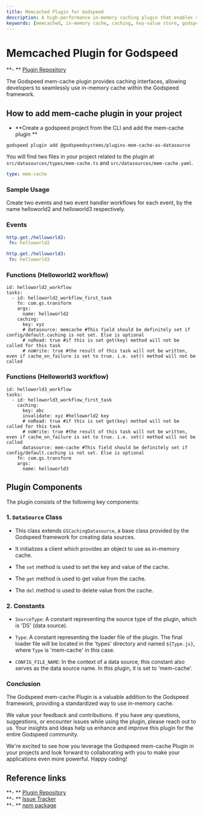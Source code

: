 ```yaml
---
title: Memcached Plugin for Godspeed
description: A high-performance in-memory caching plugin that enables seamless data caching and retrieval in Godspeed applications. Features include key-value storage, cache invalidation, and configurable caching strategies for optimized application performance.
keywords: [memcached, in-memory cache, caching, key-value store, godspeed plugin, performance optimization, cache invalidation, data caching, memory cache, cache management]
---
```


# Memcached Plugin for Godspeed
**- ** [Plugin Repository](https://github.com/godspeedsystems/gs-plugins/tree/main/plugins/mem-cache-as-datasource) 

The Godspeed mem-cache plugin provides caching interfaces, allowing developers to seamlessly use in-memory cache within the Godspeed framework.

## How to add mem-cache plugin in your project

- **Create a godspeed project from the CLI and add the mem-cache plugin **

```
godspeed plugin add @godspeedsystems/plugins-mem-cache-as-datasource
```

You will find two files in your project related to the plugin at `src/datasources/types/mem-cache.ts` and `src/datasources/mem-cache.yaml`.

```yaml title=src/datasources/mem-cache.yaml
type: mem-cache
```

### Sample Usage
Create two events and two event handler workflows for each event, by the name helloworld2 and helloworld3 respectively.

### Events
```yaml
http.get./helloworld2:
 fn: helloworld2

http.get./helloworld3:
 fn: helloworld3
```
### Functions (Helloworld2 workflow)

```
id: helloworld2_workflow
tasks:
  - id: helloworld2_workflow_first_task
    fn: com.gs.transform
    args:
      name: helloworld2
    caching:
      key: xyz
      # datasource: memcache #This field should be definitely set if config/default.caching is not set. Else is optional
      # noRead: true #if this is set get(key) method will not be called for this task
      # noWrite: true #the result of this task will not be written, even if cache_on_failure is set to true. i.e. set() method will not be called
```  
### Functions (Helloworld3 workflow)
```
id: helloworld3_workflow
tasks:
  - id: helloworld3_workflow_first_task
    caching:
      key: abc
      invalidate: xyz #helloworld2 key
      # noRead: true #if this is set get(key) method will not be called for this task
      # noWrite: true #the result of this task will not be written, even if cache_on_failure is set to true. i.e. set() method will not be called
      datasource: mem-cache #This field should be definitely set if config/default.caching is not set. Else is optional
    fn: com.gs.transform
    args:
      name: helloworld3
```

## Plugin Components

The plugin consists of the following key components:

### 1. `DataSource` Class

- This class extends `GSCachingDatasource`, a base class provided by the Godspeed framework for creating data sources.

- It initializes a client which provides an object to use as in-memory cache.

- The `set` method is used to set the key and value of the cache.

- The `get` method is used to get value from the cache.

- The `del` method is used to delete value from the cache.

### 2. Constants

- `SourceType`: A constant representing the source type of the plugin, which is 'DS' (data source).

- `Type`: A constant representing the loader file of the plugin. The final loader file will be located in the 'types' directory and named `${Type.js}`, where `Type` is 'mem-cache' in this case.

- `CONFIG_FILE_NAME`: In the context of a data source, this constant also serves as the data source name. In this plugin, it is set to 'mem-cache'.

### Conclusion

The Godspeed mem-cache Plugin is a valuable addition to the Godspeed framework, providing a standardized way to use in-memory cache.

We value your feedback and contributions. If you have any questions, suggestions, or encounter issues while using the plugin, please reach out to us. Your insights and ideas help us enhance and improve this plugin for the entire Godspeed community.

We're excited to see how you leverage the Godspeed mem-cache Plugin in your projects and look forward to collaborating with you to make your applications even more powerful. Happy coding!

## Reference links
**- ** [Plugin Repository](https://github.com/godspeedsystems/gs-plugins/tree/main/plugins/mem-cache-as-datasource)   
**- ** [Issue Tracker](https://github.com/godspeedsystems/gs-plugins/issues)      
**- ** [npm package](https://www.npmjs.com/package/@godspeedsystems/plugins-mem-cache-as-datasource)

